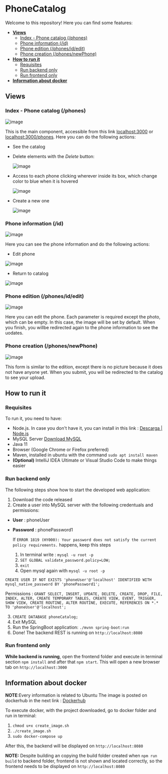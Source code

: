 # PhoneCatalog

Welcome to this repository! Here you can find some features:

* [**Views**](#views)
  * [Index - Phone catalog (/phones)](#index)
  * [Phone information (/id)](#phoneInfo)
  * [Phone edition (/phones/id/edit)](#phoneEd)
  * [Phone creation (/phones/newPhone)](#phoneCreation)
* [**How to run it**](#runIt)
  * [Requisites](#reqs)
  * [Run backend only](#back) 
  * [Run frontend only](#front)
* [**Information about docker**](#docker)

## Views <a name="views"></a>

### Index - Phone catalog (/phones) <a name="index"></a>

![image](https://user-images.githubusercontent.com/61882277/131491844-632ab4e1-5e11-453c-a676-23e6cac0dfdb.png)

This is the main component, accessible from this link [localhost:3000](http://localhost:3000/) or [localhost:3000/phones](http://localhost:3000/phones).
Here you can do the following actions:
- See the catalog

- Delete elements with the *Delete* button:

  ![image](https://user-images.githubusercontent.com/61882277/131377982-275471c5-def7-4263-a73c-59e0ce84e86a.png)
  
- Access to each phone clicking wherever inside its box, which change color to blue when it is hovered

  ![image](https://user-images.githubusercontent.com/61882277/131378350-38375cc4-64db-450d-bf2d-e421b1a923a1.png)

- Create a new one

  ![image](https://user-images.githubusercontent.com/61882277/131378454-1462ddcd-be81-43e7-902d-4efd4bbb16ca.png)
  
### Phone information (/id) <a name="phoneInfo"></a>

  ![image](https://user-images.githubusercontent.com/61882277/131378989-80ff33e1-d814-4eb2-a39f-0f67aa380eea.png)

  
Here you can see the phone information and do the following actions:

- Edit phone

![image](https://user-images.githubusercontent.com/61882277/131378958-578281e5-e77d-472e-af5e-54d26238cb1e.png)


- Return to catalog 

![image](https://user-images.githubusercontent.com/61882277/131378850-6af99ca7-b9f5-47e8-a80b-8bdc18fa6f75.png)

### Phone edition (/phones/id/edit) <a name="phoneEd"></a>

![image](https://user-images.githubusercontent.com/61882277/131379088-3265ec69-eaf6-45f1-8715-ab2c18a0119d.png)

Here you can edit the phone. Each parameter is required except the photo, which can be empty. In this case, the image will be set by default. When you finish, you willbe redirected again to the phone information to see the uodates.

### Phone creation (/phones/newPhone) <a name="phoneCreation"></a>

![image](https://user-images.githubusercontent.com/61882277/131490903-594334c5-c44a-4d59-8a90-e4e1231aaa65.png)

This form is similar to the edition, except there is no picture because it does not have anyone yet. When you submit, you will be redirected to the catalog to see your upload.

## How to run it <a name="runIt"></a>

### Requisites <a name="reqs"></a>

To run it, you need to have:
- Node.js. In case you don't have it, you can install in this link : [Descarga | Node.js](https://nodejs.org/es/download/)
- MySQL Server [Download MySQL](https://dev.mysql.com/downloads/mysql/)
- Java 11
- Browser (Google Chrome or Firefox preferred)
- Maven, installed in ubuntu with the command `sudo apt install maven`
- **(Optional)** IntelliJ IDEA Ultimate or Visual Studio Code to make things easier

### Run backend only <a name="back"></a>

The following steps show how to start the developed web application:

1. Download the code released
2. Create a user into MySQL server with the following credentuals and permissions:
  
  * **User** : phoneUser
  * **Password** : phonePassword1
  
    If `ERROR 1819 (HY000): Your password does not satisfy the current policy requirements.` happens, keep this steps
  
    1. In terminal write : `mysql -u root -p`
    2. `SET GLOBAL validate_password.policy=LOW;`
    3. `exit`
    4. Open mysql again with `mysql -u root -p`

 `CREATE USER IF NOT EXISTS 'phoneUser'@'localhost' IDENTIFIED WITH mysql_native_password BY 'phonePassword1';`
  
Permissions : `GRANT SELECT, INSERT, UPDATE, DELETE, CREATE, DROP, FILE, INDEX, ALTER, CREATE TEMPORARY TABLES, CREATE VIEW, EVENT, TRIGGER, SHOW VIEW, CREATE ROUTINE, ALTER ROUTINE, EXECUTE, REFERENCES ON *.* TO 'phoneUser'@'localhost';`

3. `CREATE DATABASE phoneCatalog;`
4. Exit MySQL
5. Run the SpringBoot application:
 `./mvnn spring-boot:run`
6. Done! The backend REST is running on `http://localhost:8080`
    
### Run frontend only <a name="front"></a>

**While backend is running**, open the frontend folder and execute in terminal section `npm install` and after that `npm start`. This will open a new browser tab on `http://localhost:3000`

## Information about docker <a name="docker"></a>

**NOTE**:Every information is related to Ubuntu
The image is posted on dockerhub in the next link : [Dockerhub](https://hub.docker.com/r/jorgeap/phonecatalog)

To execute docker, with the project downloaded, go to docker folder and run in terminal:
1. `chmod u+x create_image.sh`
2. `./create_image.sh`
3. `sudo docker-compose up`

After this, the backend will be displayed on `http://localhost:8080`

**NOTE:** Despite building an copying the build folder created when `npm run build` to backend folder, frontend is not shown and located correctly, so the frontend needs to be displayed on `http://localhost:8080`
